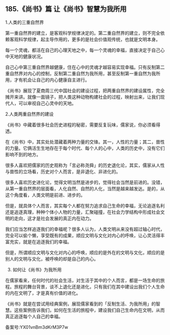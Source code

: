 ## 185.《尚书》篇 让《尚书》智慧为我所用
1.人类的三重自然界


第一重自然界的建立，是客观科学规律决定的。第二重自然界的建立，则不完全依赖客观科学规律，起主导作用的，更多的是社会价值观传统，也就是文明本身。


每一个灵魂，都活在自己的心理天地之中，每一个灵魂的幸福，直接决定于自己心中天地的健康状况。


自己心中第三重自然界越健康，住在心中的灵魂才越容易实现幸福。只有反制第二重自然界对内心的控制，反制第二重自然为我所用，甚至反制第一重自然为我所用，才有机会让自己的内心健康自主进行。


《尚书》展现了夏商周三代中国社会的建设过程，把两重自然界的建设属性，完全摊开来讲。就像一面镜子，把人类这种动物构建社会的过程，映射出来，让我们现代人，可以审视自己心灵中的天地。


2.人类两重自然界的建设


《尚书》中藏着很多社会历史进程的秘密，需要反复玩味，儒家说，你必须看得透。


在《尚书》中，其实处处潜藏着两种力量的交锋。其一，人性的力量；其二，兽性的力量。它俩活生生地存在于每个时代、每个人的心中，人类的历史中，没有它们影响不到的地方。


很多人喜欢把儒家的历史观称为「言必称尧舜」的历史退化论，其实，儒家从人性与兽性的立场看，历史对个人而言，是非退化、非进化的。


很多人喜欢历史进化论，觉得文明当然是进步的，觉得社会当然是前进的。没错，从第一重自然界的层面看，人化自然、自然的人化，当然是越来越发达。是的，从这个角度看，人类文明是前进、进步的。


但是，就具体个人而言，其实每个人都在努力追求自己生命的幸福，无论追逐名利还是追逐真理，种种个体小人物的力量，汇聚碰撞，在社会力学结构中形成社会文明的走向，这才是社会发展的真正内在动力。


我们应当怎样追逐我们的幸福呢？很多人认为，人类文明从来没有超过轴心时代，完全可以偷个懒，享受既有的成果，顺应文明与文化对内心的呼唤，让心灵活得丰富充实，就是在追逐我们的幸福。


但是，所谓顺应文明与文化对内心的呼唤，顺应的是外在的文明与文化，顺应的是别人的文明与文化，被呼唤的却是自己的内心。


3. 如何让《尚书》为我所用


在儒家看来，任何时代的社会生活，对生活于其中的个人而言，都是一场生命的旅程。旅程的舞台背景，谈不上退化还是进化，只有我们在其中建设出我们个人生命的内在文明了，才是真有价值的进化。


《尚书》就是在尝试用经典案例，展现儒家看到的「反制生活、为我所用」的智慧。这些案例告诉我们，如何在生活的旅程中，建设我们自己生命内在文明，从而真正追逐每个人自己的幸福。


备案号:YX01vnBm3dKrM3P7w

